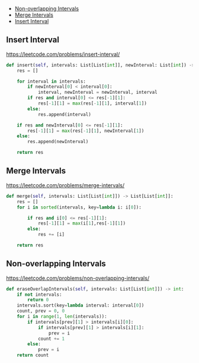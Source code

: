 + [Non-overlapping Intervals](#non-overlapping-intervals)
+ [Merge Intervals](#merge-intervals)
+ [Insert Interval](#insert-interval)
<!-----solution----->

## Insert Interval

https://leetcode.com/problems/insert-interval/

```python
def insert(self, intervals: List[List[int]], newInterval: List[int]) -> List[List[int]]:
    res = []

    for interval in intervals:
        if newInterval[0] < interval[0]:
            interval, newInterval = newInterval, interval
        if res and interval[0] <= res[-1][1]:
            res[-1][1] = max(res[-1][1], interval[1])
        else:
            res.append(interval)

    if res and newInterval[0] <= res[-1][1]:
        res[-1][1] = max(res[-1][1], newInterval[1])
    else:
        res.append(newInterval)

    return res
```

## Merge Intervals

https://leetcode.com/problems/merge-intervals/

```python
def merge(self, intervals: List[List[int]]) -> List[List[int]]:
    res = []
    for i in sorted(intervals, key=lambda i: i[0]):

        if res and i[0] <= res[-1][1]:
            res[-1][1] = max(i[1],res[-1][1])
        else:
            res += [i]

    return res
```

## Non-overlapping Intervals

https://leetcode.com/problems/non-overlapping-intervals/

```python
def eraseOverlapIntervals(self, intervals: List[List[int]]) -> int:
    if not intervals:
        return 0
    intervals.sort(key=lambda interval: interval[0])
    count, prev = 0, 0
    for i in range(1, len(intervals)):
        if intervals[prev][1] > intervals[i][0]:
            if intervals[prev][1] > intervals[i][1]:
                prev = i
            count += 1
        else:
            prev = i
    return count
```